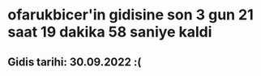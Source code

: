# ofarukbicer'in gidisine son 3 gun 21 saat 19 dakika 58 saniye kaldi

## Gidis tarihi: 30.09.2022 :(